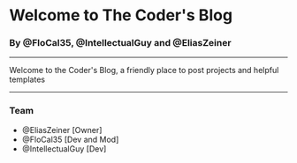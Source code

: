 # Welcome to The Coder's Blog
### By @FloCal35, @IntellectualGuy and @EliasZeiner
___

Welcome to the Coder's Blog, a friendly place to post projects and helpful templates
___
### Team
+ @EliasZeiner [Owner]
+ @FloCal35 [Dev and Mod]
+ @IntellectualGuy [Dev]